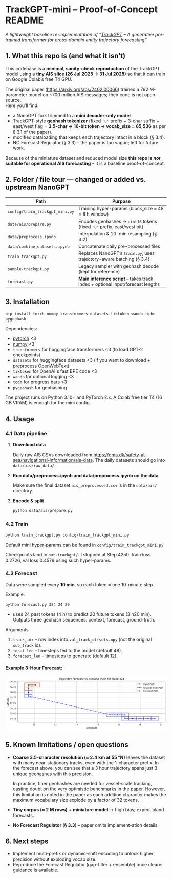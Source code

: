 # TrackGPT-mini – Proof-of-Concept README  
*A lightweight baseline re-implementation of “[TrackGPT](https://arxiv.org/abs/2402.00066) – A generative pre-trained transformer for cross-domain entity trajectory forecasting”*

## 1. What this repo is (and what it isn’t)

This codebase is a **minimal, sanity-check reproduction** of the TrackGPT model using a **tiny AIS slice (26 Jul 2025 → 31 Jul 2025)** so that it can train on Google Colab’s free T4 GPU.  

The original paper (https://arxiv.org/abs/2402.00066) trained a 792 M-parameter model on ~700 million AIS messages; their code is not open-source.  
Here you’ll find:

* a NanoGPT fork trimmed to a **mini decoder-only model**   
* TrackGPT-style **geohash tokenizer** (fixed `'u'` prefix + 3-char suffix + east/west flag = **3.5-char → 16-bit token → vocab_size = 65,536** as per § 3.1 of the paper).  
* modified dataloading that keeps each trajectory intact in a block (§ 3.4).  
* NO Forecast Regulator (§ 3.3) – the paper is too vague; left for future work.  

Because of the miniature dataset and reduced model size **this repo is *not* suitable for operational AIS forecasting** – it is a  baseline proof-of-concept.

## 2. Folder / file tour — changed or added vs. upstream NanoGPT

| Path | Purpose |
|------|---------|
| `config/train_trackgpt_mini.py` | Training hyper-params (block_size = 48 = 8 h window) |
| `data/ais/prepare.py` | Encodes geohashes → `uint16` tokens (fixed `'u'` prefix, east/west bit) |
| `data/preprocess.ipynb` | Interpolation & 10-min resampling (§ 3.2) |
| `data/combine_datasets.ipynb` | Concatenate daily pre-processed files |
| `train_trackgpt.py` | Replaces NanoGPT’s `train.py`; uses trajectory-aware batching (§ 3.4) |
| `sample-trackgpt.py` | Legacy sampler with geohash decode (kept for reference) |
| `forecast.py` | **Main inference script** – takes track index + optional input/forecast lengths |

## 3. Installation

```
pip install torch numpy transformers datasets tiktoken wandb tqdm pygeohash
```

Dependencies:

- [pytorch](https://pytorch.org) <3
- [numpy](https://numpy.org/install/) <3
-  `transformers` for huggingface transformers <3 (to load GPT-2 checkpoints)
-  `datasets` for huggingface datasets <3 (if you want to download + preprocess OpenWebText)
-  `tiktoken` for OpenAI's fast BPE code <3
-  `wandb` for optional logging <3
-  `tqdm` for progress bars <3
- `pygeohash` for geohashing


The project runs on Python 3.10+ and PyTorch 2.x.  A Colab free tier T4 (16 GB VRAM) is enough for the mini config.

## 4. Usage

### 4.1 Data pipeline

1. **Download data**

    Daily raw AIS CSVs downloaded from https://dma.dk/safety-at-sea/navigational-information/ais-data. The daily datasets should go into `data/ais/raw_data/`.

2. **Run data/preprocess.ipynb and data/preprocess.ipynb on the data**

    Make sure the final dataset `ais_preprocessed.csv` is in the `data/ais/` directory.

3. **Encode & split**  
   ```bash
   python data/ais/prepare.py
   ```

### 4.2 Train

```bash
python train_trackgpt.py config/train_trackgpt_mini.py
```

Default mini hyper-params can be found in `config/train_trackgpt_mini.py`

Checkpoints land in `out-trackgpt/`. I stopped at Step 4250: train loss 0.2726, val loss 0.4579 using such hyper-params.

### 4.3 Forecast

Data were sampled every **10 min**, so each token ≈ one 10-minute step.  

Example:

```bash
python forecast.py 324 24 20
```
-  uses 24 past tokens (4 h) to predict 20 future tokens (3 h20 min).  
Outputs three geohash sequences: context, forecast, ground-truth.

Arguments  
1. `track_idx` – row index into `val_track_offsets.npy` (not the original `sub_track` id).  
2. `input_len` – timesteps fed to the model (default 48).  
3. `forecast_len` – timesteps to generate (default 12).

#### Example 3-Hour Forecast: ####
![Example 3-Hour Forecast](assets/example_forecast.png)

## 5. Known limitations / open questions

* **Coarse 3.5-character resolution (≈ 2.4 km at 55 °N)** leaves the dataset with many near-stationary tracks, even with the 1-character prefix. In the forecast above, you can see that a 3 hour trajectory spans just 3 unique geohashes with this precision. 

  In practice, finer geohashes are needed for vessel-scale tracking, casting doubt on the very optimistic benchmarks in the paper. However, this limitation is noted in the paper as each addition character makes the maximum vocabulary size explode by a factor of 32 tokens.
* **Tiny corpus (≈ 2 M rows)** + **miniature model** → high bias; expect bland forecasts.  
* **No Forecast Regulator (§ 3.3)** – paper omits implement-ation details.  

## 6. Next steps

* Implement multi-prefix or dynamic-shift encoding to unlock higher precision without exploding vocab size.  
* Reproduce the Forecast Regulator (gap-filter + ensemble) once clearer guidance is available.
